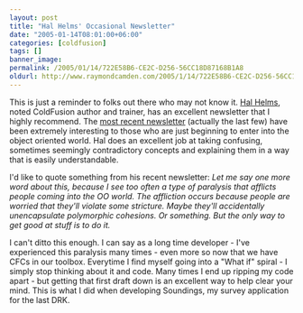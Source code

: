 ```yaml
---
layout: post
title: "Hal Helms' Occasional Newsletter"
date: "2005-01-14T08:01:00+06:00"
categories: [coldfusion]
tags: []
banner_image: 
permalink: /2005/01/14/722E58B6-CE2C-D256-56CC18D87168B1A8
oldurl: http://www.raymondcamden.com/2005/1/14/722E58B6-CE2C-D256-56CC18D87168B1A8
---
```


This is just a reminder to folks out there who may not know it. <a href="http://www.halhelms.com">Hal Helms</a>, noted ColdFusion author and trainer, has an excellent newsletter that I highly recommend. The <a href="http://www.halhelms.com/index.cfm?fuseaction=newsletters.show&issue=011405_context">most recent newsletter</a> (actually the last few) have been extremely interesting to those who are just beginning to enter into the object oriented world. Hal does an excellent job at taking confusing, sometimes seemingly contradictory concepts and explaining them in a way that is easily understandable. 

I'd like to quote something from his recent newsletter: <i>Let me say one more word about this, because I see too often a type of paralysis that afflicts people coming into the OO world. The affliction occurs because people are worried that they'll violate some stricture. Maybe they'll accidentally unencapsulate polymorphic cohesions. Or something. But the only way to get good at stuff is to do it.</i>

I can't ditto this enough. I can say as a long time developer - I've experienced this paralysis many times - even more so now that we have CFCs in our toolbox. Everytime I find myself going into a "What if" spiral - I simply stop thinking about it and code. Many times I end up ripping my code apart - but getting that first draft down is an excellent way to help clear your mind. This is what I did when developing Soundings, my survey application for the last DRK.